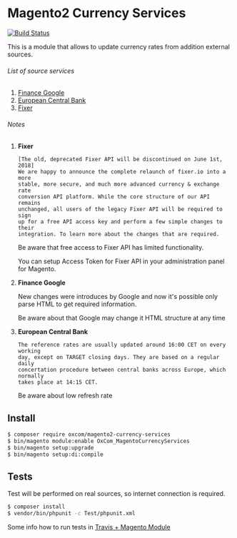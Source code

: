 # Magento2 Currency Services
[![Build Status](https://travis-ci.org/OxCom/magento2-currency-services.svg?branch=master)](https://travis-ci.org/OxCom/magento2-currency-services)

This is a module that allows to update currency rates from addition external sources.

###### List of source services
1. [Finance Google](https://finance.google.com/finance/converter)
2. [European Central Bank](http://www.ecb.europa.eu/stats/policy_and_exchange_rates/euro_reference_exchange_rates/html/index.en.html)
3. [Fixer](http://fixer.io/)

###### Notes
1. **Fixer**
    ```
    [The old, deprecated Fixer API will be discontinued on June 1st, 2018]
    We are happy to announce the complete relaunch of fixer.io into a more 
    stable, more secure, and much more advanced currency & exchange rate 
    conversion API platform. While the core structure of our API remains 
    unchanged, all users of the legacy Fixer API will be required to sign 
    up for a free API access key and perform a few simple changes to their 
    integration. To learn more about the changes that are required.
    ```
    
    Be aware that free access to Fixer API has limited functionality.

    You can setup Access Token for Fixer API in your administration panel 
    for Magento.

2. **Finance Google**

    New changes were introduces by Google and now it's possible only parse 
    HTML to get required information.
    
    Be aware about that Google may change it HTML structure at any time

3. **European Central Bank**

    ```
    The reference rates are usually updated around 16:00 CET on every working 
    day, except on TARGET closing days. They are based on a regular daily 
    concertation procedure between central banks across Europe, which normally 
    takes place at 14:15 CET.
    ```
    
    Be aware about low refresh rate

## Install
```bash
$ composer require oxcom/magento2-currency-services
$ bin/magento module:enable OxCom_MagentoCurrencyServices
$ bin/magento setup:upgrade
$ bin/magento setup:di:compile
```

## Tests
Test will be performed on real sources, so internet connection is required.

```bash
$ composer install
$ vendor/bin/phpunit -c Test/phpunit.xml
```

Some info how to run tests in [Travis + Magento Module](https://gordonlesti.com/magento2-extension-development-with-travis-ci/)
